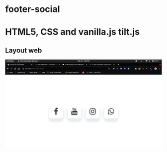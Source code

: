 # footer-social


# HTML5, CSS and vanilla.js tilt.js



## Layout web
![Web 1](https://github.com/bryancury3r/footer-social/blob/master/ezgif.com-gif-maker.gif)
